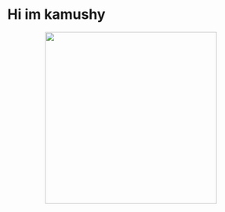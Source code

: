 <h1>
	Hi im kamushy
</h1>
<p align='center'>
  <a href="#"><img src="https://github-readme-stats.vercel.app/api?username=Kamushy" width="350"></a>
</p>	
	

